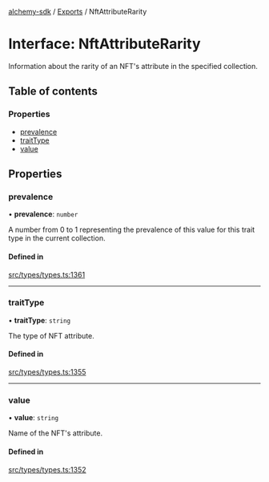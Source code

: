[alchemy-sdk](../README.md) / [Exports](../modules.md) / NftAttributeRarity

# Interface: NftAttributeRarity

Information about the rarity of an NFT's attribute in the specified collection.

## Table of contents

### Properties

- [prevalence](NftAttributeRarity.md#prevalence)
- [traitType](NftAttributeRarity.md#traittype)
- [value](NftAttributeRarity.md#value)

## Properties

### prevalence

• **prevalence**: `number`

A number from 0 to 1 representing the prevalence of this value for this
trait type in the current collection.

#### Defined in

[src/types/types.ts:1361](https://github.com/alchemyplatform/alchemy-sdk-js/blob/5fad342/src/types/types.ts#L1361)

___

### traitType

• **traitType**: `string`

The type of NFT attribute.

#### Defined in

[src/types/types.ts:1355](https://github.com/alchemyplatform/alchemy-sdk-js/blob/5fad342/src/types/types.ts#L1355)

___

### value

• **value**: `string`

Name of the NFT's attribute.

#### Defined in

[src/types/types.ts:1352](https://github.com/alchemyplatform/alchemy-sdk-js/blob/5fad342/src/types/types.ts#L1352)

